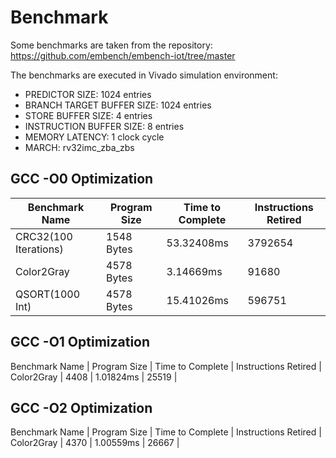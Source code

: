 # Benchmark

Some benchmarks are taken from the repository: https://github.com/embench/embench-iot/tree/master

The benchmarks are executed in Vivado simulation environment: 

* PREDICTOR SIZE: 1024 entries
* BRANCH TARGET BUFFER SIZE: 1024 entries
* STORE BUFFER SIZE: 4 entries
* INSTRUCTION BUFFER SIZE: 8 entries
* MEMORY LATENCY: 1 clock cycle
* MARCH: rv32imc_zba_zbs

## GCC -O0 Optimization 

Benchmark Name | Program Size | Time to Complete | Instructions Retired |
--- | --- | --- | --- | 
CRC32(100 Iterations) | 1548 Bytes | 53.32408ms | 3792654 |
Color2Gray | 4578 Bytes | 3.14669ms | 91680 | 
QSORT(1000 Int) | 4578 Bytes | 15.41026ms | 596751 |

## GCC -O1 Optimization 

Benchmark Name | Program Size | Time to Complete | Instructions Retired | 
Color2Gray | 4408 | 1.01824ms | 25519 | 

## GCC -O2 Optimization 

Benchmark Name | Program Size | Time to Complete | Instructions Retired | 
Color2Gray | 4370 | 1.00559ms | 26667 | 